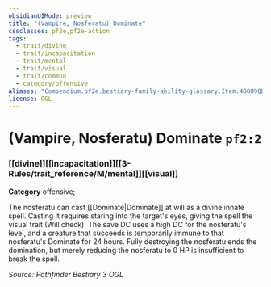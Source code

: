 ```yaml
---
obsidianUIMode: preview
title: "(Vampire, Nosferatu) Dominate"
cssclasses: pf2e,pf2e-action
tags:
  - trait/divine
  - trait/incapacitation
  - trait/mental
  - trait/visual
  - trait/common
  - category/offensive
aliases: "Compendium.pf2e.bestiary-family-ability-glossary.Item.4B8O9QBJuDhJkVcz"
license: OGL
---
```

# (Vampire, Nosferatu) Dominate `pf2:2`

### [[divine]][[incapacitation]][[3-Rules/trait_reference/M/mental]][[visual]]

**Category** offensive; 




The nosferatu can cast [[Dominate|Dominate]] at will as a divine innate spell. Casting it requires staring into the target's eyes, giving the spell the visual trait (Will check). The save DC uses a high DC for the nosferatu's level, and a creature that succeeds is temporarily immune to that nosferatu's Dominate for 24 hours. Fully destroying the nosferatu ends the domination, but merely reducing the nosferatu to 0 HP is insufficient to break the spell.

*Source: Pathfinder Bestiary 3*
*OGL*